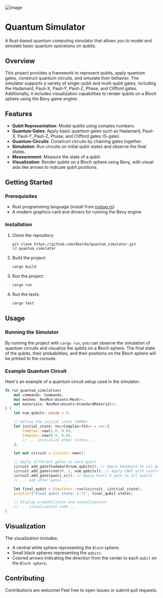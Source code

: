 ![image](https://github.com/user-attachments/assets/43ce8205-2ad9-4c97-bc6d-dd98da1a8de4)

# Quantum Simulator

A Rust-based quantum computing simulator that allows you to model and simulate basic quantum operations on qubits.

## Overview

This project provides a framework to represent qubits, apply quantum gates, construct quantum circuits, and simulate their behavior. The simulator supports a variety of single-qubit and multi-qubit gates, including the Hadamard, Pauli-X, Pauli-Y, Pauli-Z, Phase, and Clifford gates. Additionally, it includes visualization capabilities to render qubits on a Bloch sphere using the Bevy game engine.

## Features

- **Qubit Representation**: Model qubits using complex numbers.
- **Quantum Gates**: Apply basic quantum gates such as Hadamard, Pauli-X, Pauli-Y, Pauli-Z, Phase, and Clifford gates (S-gate).
- **Quantum Circuits**: Construct circuits by chaining gates together.
- **Simulation**: Run circuits on initial qubit states and observe the final states.
- **Measurement**: Measure the state of a qubit.
- **Visualization**: Render qubits on a Bloch sphere using Bevy, with visual aids like arrows to indicate qubit positions.

## Getting Started

### Prerequisites

- Rust programming language (install from [rustup.rs](https://rustup.rs))
- A modern graphics card and drivers for running the Bevy engine

### Installation

1. Clone the repository:

   ```sh
   git clone https://github.com/ASoldo/quantum_simulator.git
   cd quantum_simulator
   ```

2. Build the project:

   ```sh
   cargo build
   ```

3. Run the project:

   ```sh
   cargo run
   ```

4. Run the tests:
   ```sh
   cargo test
   ```

## Usage

### Running the Simulator

By running the project with `cargo run`, you can observe the simulation of quantum circuits and visualize the qubits on a Bloch sphere. The final state of the qubits, their probabilities, and their positions on the Bloch sphere will be printed to the console.

### Example Quantum Circuit

Here's an example of a quantum circuit setup used in the simulator:

```rust
fn run_quantum_simulation(
    mut commands: Commands,
    mut meshes: ResMut<Assets<Mesh>>,
    mut materials: ResMut<Assets<StandardMaterial>>,
) {
    let num_qubits: usize = 4;

    // Define the initial state |0000>
    let initial_state: Vec<Complex<f64>> = vec![
        Complex::new(1.0, 0.0),
        Complex::new(0.0, 0.0),
        // ... initialize other states ...
    ];

    let mut circuit = Circuit::new();

    // Apply different gates to each qubit
    circuit.add_gate(hadamard(num_qubits)); // Apply Hadamard to all qubits
    circuit.add_gate(cnot(0, 1, num_qubits)); // Apply CNOT with control=0, target=1
    circuit.add_gate(pauli_x()); // Apply Pauli-X gate to all qubits
    // ... add other gates ...

    let final_qubit = Simulator::run(&circuit, &initial_state);
    println!("Final qubit state: {:?}", final_qubit.state);

    // Display probabilities and visualizations
    // ... visualization code ...
}
```

## Visualization

The visualization includes:

- A central white sphere representing the `Bloch` sphere.
- Small black spheres representing the `qubits`.
- Colored arrows indicating the direction from the center to each `qubit` on the `Bloch sphere`.

## Contributing

Contributions are welcome! Feel free to open issues or submit pull requests.
